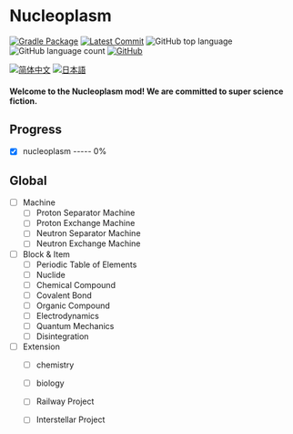 # Nucleoplasm

[![Gradle Package](https://github.com/XenFork/nucleoplasm/actions/workflows/gradle-publish.yml/badge.svg?branch=forge-fabric-1.20.1-main&event=milestone)](https://github.com/XenFork/nucleoplasm/actions/workflows/gradle-publish.yml)
[![Latest Commit](https://img.shields.io/github/last-commit/XenFork/nucleoplasm)](https://github.com/XenFork/nucleoplasm/commits/forge-fabric-1.20.1-main)
![GitHub top language](https://img.shields.io/github/languages/top/XenFork/nucleoplasm)
![GitHub language count](https://img.shields.io/github/languages/count/XenFork/nucleoplasm)
[![GitHub](https://img.shields.io/github/license/XenFork/nucleoplasm)](LICENSE)

[![简体中文](https://img.shields.io/badge/%E8%AF%AD%E8%A8%80-%E7%AE%80%E4%BD%93%E4%B8%AD%E6%96%87-red)](README_szh_cn.md)
[![日本語](https://img.shields.io/badge/%E8%A8%80%E8%AA%9E-%E6%97%A5%E6%9C%AC%E8%AA%9E-grey)](README_sja_jp.md)

<h4>Welcome to the Nucleoplasm mod! We are committed to super science fiction.</h4>

## Progress

- [x] nucleoplasm -----  0%

## Global

- [ ] Machine
    - [ ] Proton Separator Machine
    - [ ] Proton Exchange Machine
    - [ ] Neutron Separator Machine
    - [ ] Neutron Exchange Machine
- [ ] Block & Item
    - [ ] Periodic Table of Elements
    - [ ] Nuclide
    - [ ] Chemical Compound
    - [ ] Covalent Bond
    - [ ] Organic Compound
    - [ ] Electrodynamics
    - [ ] Quantum Mechanics
    - [ ] Disintegration
- [ ] Extension
    - [ ] chemistry
    - [ ] biology
    - [ ] Railway Project
    - [ ] Interstellar Project

